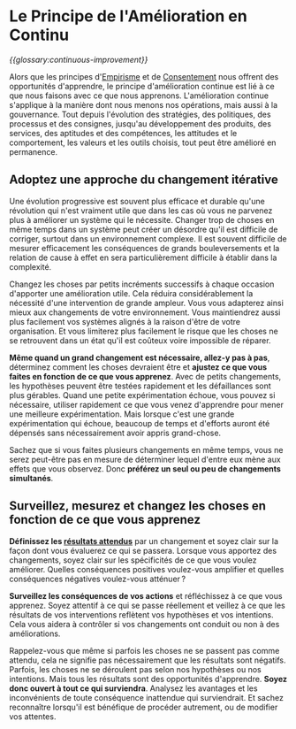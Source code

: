 # Le Principe de l'Amélioration en Continu

_{{glossary:continuous-improvement}}_

Alors que les principes d'[Empirisme](section:principle-empiricism) et de [Consentement](section:principle-consent) nous offrent des opportunités d'apprendre, le principe d'amélioration continue est lié à ce que nous faisons avec ce que nous apprenons. L'amélioration continue s'applique à la manière dont nous menons nos opérations, mais aussi à la gouvernance. Tout depuis l'évolution des stratégies, des politiques, des processus et des consignes, jusqu'au développement des produits, des services, des aptitudes et des compétences, les attitudes et le comportement, les valeurs et les outils choisis,  tout peut être amélioré en permanence.

## Adoptez une approche du changement itérative

Une évolution progressive est souvent plus efficace et durable qu'une révolution qui n'est vraiment utile que dans les cas où vous ne parvenez plus à améliorer un système qui le nécessite. Changer trop de choses en même temps dans un système peut créer un désordre qu'il est difficile de corriger, surtout dans un environnement complexe. Il est souvent difficile de mesurer efficacement les conséquences de grands bouleversements et la relation de cause à effet en sera particulièrement difficile à établir dans la complexité.

Changez les choses par petits incréments successifs à chaque occasion d'apporter une amélioration utile. Cela réduira considérablement la nécessité d'une intervention de grande ampleur. Vous vous adapterez ainsi mieux aux changements de votre environnement. Vous maintiendrez aussi plus facilement vos systèmes alignés à la raison d'être de votre organisation. Et vous limiterez plus facilement le risque que les choses ne se retrouvent dans un état qu'il est coûteux voire impossible de réparer.

**Même quand un grand changement est nécessaire, allez-y pas à pas**, déterminez comment les choses devraient être et **ajustez ce que vous faites en fonction de ce que vous apprenez**. Avec de petits changements, les hypothèses peuvent être testées rapidement et les défaillances sont plus gérables. Quand une petite expérimentation échoue, vous pouvez si nécessaire, utiliser rapidement  ce que vous venez d'apprendre pour mener une meilleure expérimentation. Mais lorsque c'est une grande expérimentation qui échoue, beaucoup de temps et d'efforts auront été dépensés sans nécessairement avoir appris grand-chose.

Sachez que si vous faites plusieurs changements en même temps, vous ne serez peut-être pas en mesure de déterminer lequel d'entre eux mène aux effets que vous observez. Donc **préférez un seul ou peu de changements simultanés**.

## Surveillez, mesurez et changez les choses en fonction de ce que vous apprenez

**Définissez les [résultats attendus](section:clarify-intended-outcome)** par un changement et soyez clair sur la façon dont vous évaluerez ce qui se passera. Lorsque vous apportez des changements, soyez clair sur les spécificités de ce que vous voulez améliorer. Quelles conséquences positives voulez-vous amplifier et quelles conséquences négatives voulez-vous atténuer ?

**Surveillez les conséquences de vos actions** et réfléchissez à ce que vous apprenez. Soyez attentif à ce qui se passe réellement et veillez à ce que les résultats de vos interventions reflètent vos hypothèses et vos intentions. Cela vous aidera à contrôler si vos changements ont conduit ou non à des améliorations.

Rappelez-vous que même si parfois les choses ne se passent pas comme attendu, cela ne signifie pas nécessairement que les résultats sont négatifs. Parfois, les choses ne se déroulent pas selon nos hypothèses ou nos intentions. Mais tous les résultats sont des opportunités d'apprendre. **Soyez donc ouvert à tout ce qui surviendra**. Analysez les avantages et les inconvénients de toute conséquence inattendue qui surviendrait. Et sachez reconnaître lorsqu'il est bénéfique de procéder autrement, ou de modifier vos attentes.
